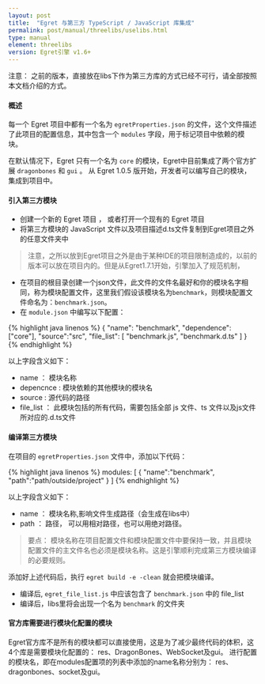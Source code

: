 ```yaml
---
layout: post
title:  "Egret 与第三方 TypeScript / JavaScript 库集成"
permalink: post/manual/threelibs/uselibs.html
type: manual
element: threelibs
version: Egret引擎 v1.6+
---
```



注意： 之前的版本，直接放在libs下作为第三方库的方式已经不可行，请全部按照本文档介绍的方式。

#### 概述

每一个 Egret 项目中都有一个名为 ` egretProperties.json ` 的文件，这个文件描述了此项目的配置信息，其中包含一个 ` modules ` 字段，用于标记项目中依赖的模块。


在默认情况下，Egret 只有一个名为 ` core ` 的模块，Egret中目前集成了两个官方扩展  ` dragonbones ` 和 ` gui ` 。 从 Egret 1.0.5 版开始，开发者可以编写自己的模块，集成到项目中。


#### 引入第三方模块

* 创建一个新的 Egret 项目 ， 或者打开一个现有的 Egret 项目
* 将第三方模块的 JavaScript 文件以及项目描述d.ts文件复制到Egret项目之外的任意文件夹中
> 注意，之所以放到Egret项目之外是由于某种IDE的项目限制造成的，以前的版本可以放在项目内的。但是从Egret1.7.1开始，引擎加入了规范机制，
* 在项目的根目录创建一个json文件，此文件的文件名最好和你的模块名字相同，称为模块配置文件，这里我们假设该模块名为`benchmark`，则模块配置文件命名为：`benchmark.json`。
* 在 `module.json` 中编写以下配置：

{% highlight java linenos %}
{
    "name": "benchmark",
    "dependence": ["core"],
    "source":"src",
    "file_list": [
        "benchmark.js",
        "benchmark.d.ts"
    ]
}
{% endhighlight %}

以上字段含义如下：

* name ： 模块名称
* depencnce : 模块依赖的其他模块的模块名
* source : 源代码的路径
* file_list ： 此模块包括的所有代码，需要包括全部 js 文件、ts 文件以及js文件所对应的.d.ts文件

#### 编译第三方模块

在项目的 `egretProperties.json` 文件中，添加以下代码：

{% highlight java linenos %}
modules:
[
    {
        "name":"benchmark", 
        "path":"path/outside/project"
    }
]
{% endhighlight %}

以上字段含义如下：   

* name ： 模块名称,影响文件生成路径（会生成在libs中）    
* path ： 路径， 可以用相对路径，也可以用绝对路径。     

>要点： 模块名称在项目配置文件和模块配置文件中要保持一致，并且模块配置文件的主文件名也必须是模块名称。这是引擎顺利完成第三方模块编译的必要规则。

添加好上述代码后，执行 `egret build -e -clean` 就会把模块编译。

* 编译后, ` egret_file_list.js ` 中应该包含了 `benchmark.json` 中的 file_list      
* 编译后，libs里将会出现一个名为 `benchmark` 的文件夹


#### 官方库需要进行模块化配置的模块

Egret官方库不是所有的模块都可以直接使用，这是为了减少最终代码的体积，这4个库是需要模块化配置的：
res、DragonBones、WebSocket及gui。
进行配置的模块名，即在modules配置项的列表中添加的name名称分别为：
res、dragonbones、socket及gui。

